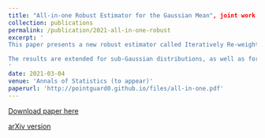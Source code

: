 ```yaml
---
title: "All-in-one Robust Estimator for the Gaussian Mean", joint work with [A. S. Dalalyan](https://adalalyan.github.io/)
collection: publications
permalink: /publication/2021-all-in-one-robust
excerpt: '
This paper presents a new robust estimator called Iteratively Re-weighted Mean (IRM) which enjoys 5 key properties desired for a robust estimator: computationally tractable, equivariant under similarity transformations, have a breakdown point around $0.28$, minimax optimal (up to logarithmic factor) and asymptotically efficient. IRM is obtained by an iterative reweighting approach assigning weights by solving a convex optimization problem (SDP). Dimension-free non-asymptotic risk bound for the expected error of the proposed estimator is proved. 

The results are extended for sub-Gaussian distributions, as well as for unknown contamination level or unknown covariance matrix. 
'
date: 2021-03-04
venue: 'Annals of Statistics (to appear)'
paperurl: 'http://pointguard0.github.io/files/all-in-one.pdf'
---
```


[Download paper here](http://pointguard0.github.io/files/all-in-one.pdf)

[arXiv version](https://arxiv.org/abs/2002.01432)
